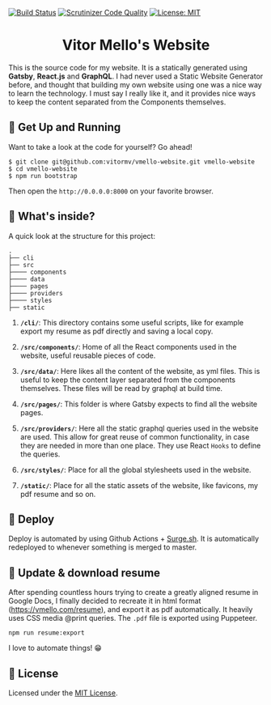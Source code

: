 [![Build Status](https://travis-ci.org/vitormv/vmello-website.svg?branch=master)](https://travis-ci.org/vitormv/vmello-website) [![Scrutinizer Code Quality](https://scrutinizer-ci.com/g/vitormv/vmello-website/badges/quality-score.png?b=master)](https://scrutinizer-ci.com/g/vitormv/vmello-website/?branch=master) [![License: MIT](https://img.shields.io/badge/License-MIT-yellow.svg)](https://opensource.org/licenses/MIT)
<h1 align="center">
  Vitor Mello's Website
</h1>

This is the source code for my website. It is a statically generated using **Gatsby**, **React.js** and **GraphQL**. I had never used a Static Website Generator before, and thought that building my own website using one was a nice way to learn the technology. I must say I really like it, and it provides nice ways to keep the content separated from the Components themselves.

## 🚀 Get Up and Running
Want to take a look at the code for yourself? Go ahead!

```
$ git clone git@github.com:vitormv/vmello-website.git vmello-website
$ cd vmello-website
$ npm run bootstrap
```
Then open the `http://0.0.0.0:8000` on your favorite browser.

## 🧐 What's inside?

A quick look at the structure for this project:

    .
    ├── cli
    ├── src 
    ├──── components
    ├──── data
    ├──── pages
    ├──── providers
    ├──── styles
    ├── static

1. **`/cli/`**: This directory contains some useful scripts, like for example export my resume as pdf directly and saving a local copy.

2. **`/src/components/`**: Home of all the React components used in the website, useful reusable pieces of code.

3. **`/src/data/`**: Here likes all the content of the website, as yml files. This is useful to keep the content layer separated from the components themselves. These files will be read by graphql at build time.

4. **`/src/pages/`**: This folder is where Gatsby expects to find all the website pages.

5. **`/src/providers/`**: Here all the static graphql queries used in the website are used. This allow for great reuse of common functionality, in case they are needed in more than one place. They use React `Hooks` to define the queries.

6. **`/src/styles/`**: Place for all the global stylesheets used in the website.

7. **`/static/`**: Place for all the static assets of the website, like favicons, my pdf resume and so on.

## 💫 Deploy

Deploy is automated by using Github Actions + [Surge.sh](https://surge.sh/). It is automatically redeployed to whenever something is merged to master.

## 💾 Update & download resume

After spending countless hours trying to create a greatly aligned resume in Google Docs, I finally decided to recreate it in html format (https://vmello.com/resume), and export it as pdf automatically. It heavily uses CSS media @print queries. The `.pdf` file is exported using Puppeteer.

```
npm run resume:export
```

I love to automate things! 😁

## 📝 License

Licensed under the [MIT License](./LICENSE).
